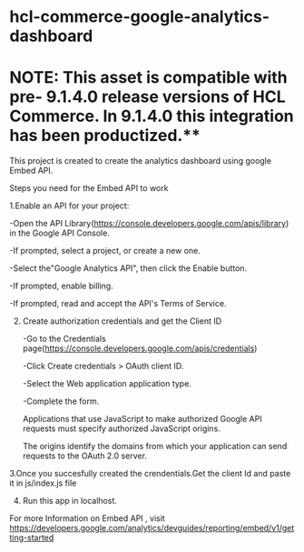 # hcl-commerce-google-analytics-dashboard

# NOTE: This asset is compatible with pre- 9.1.4.0 release versions of HCL Commerce.  In 9.1.4.0 this integration has been productized.**


This project is created to create the analytics dashboard using google Embed API.

Steps you need for the Embed API to work

1.Enable an API for your project:

  -Open the API Library(https://console.developers.google.com/apis/library) in the Google API Console.
  
  -If prompted, select a project, or create a new one.
  
  -Select the"Google Analytics API", then click the Enable button.
  
  -If prompted, enable billing.
  
  -If prompted, read and accept the API's Terms of Service.
  
2. Create authorization credentials and get the Client ID
 
    -Go to the Credentials page(https://console.developers.google.com/apis/credentials)
    
    -Click Create credentials > OAuth client ID.
    
    -Select the Web application application type.
    
    -Complete the form. 
    
     Applications that use JavaScript to make authorized Google API requests must specify authorized JavaScript origins. 
    
    The origins identify the domains from which your application can send requests to the OAuth 2.0 server.

3.Once you succesfully created the crendentials.Get the client Id and paste it in js/index.js file

4. Run this app in localhost.


For more Information on Embed API , visit https://developers.google.com/analytics/devguides/reporting/embed/v1/getting-started

